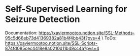 # Self-Supervised Learning for Seizure Detection

Documentation: https://xaviermootoo.notion.site/SSL-Methods-95c5d66eb73d41369382a81b4f4bb43f?pvs=4 \\
ToDo: https://xaviermootoo.notion.site/SSL-Scripts-874fd085cec4418e8a0210d11b49cc4a?pvs=4
